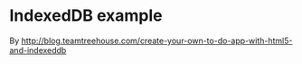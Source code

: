 # IndexedDB example

By http://blog.teamtreehouse.com/create-your-own-to-do-app-with-html5-and-indexeddb
